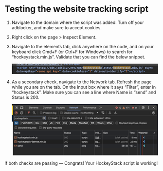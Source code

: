 # Testing the website tracking script

1. Navigate to the domain where the script was added. Turn off your adblocker, and make sure to accept cookies.
2. Right click on the page > Inspect Element.
3. Navigate to the elements tab, click anywhere on the code, and on your keyboard click Cmd+F  (or Ctrl+F for Windows) to search for “hockeystack.min.js”. Validate that you can find the below snippet.
    
    ![Screenshot 2024-03-29 at 16.58.48.png](Testing-the-website-tracking-script/Screenshot_2024-03-29_at_16.58.48.png)
    
4. As a secondary check, navigate to the Network tab. Refresh the page while you are on the tab. On the input box where it says “Filter”, enter in “hockeystack”. Make sure you can see a line where Name is “send” and Status is 200.
    
    ![Screenshot 2024-03-29 at 17.00.17.png](Testing-the-website-tracking-script/Screenshot_2024-03-29_at_17.00.17.png)
    

If both checks are passing — Congrats! Your HockeyStack script is working!
